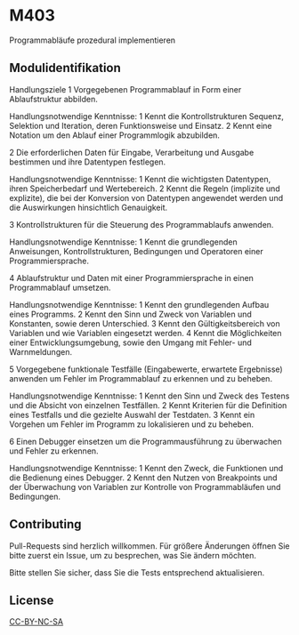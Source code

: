 # M403

Programmabläufe prozedural implementieren

## Modulidentifikation

Handlungsziele
1	Vorgegebenen Programmablauf in Form einer Ablaufstruktur abbilden.	
 	
  Handlungsnotwendige Kenntnisse:
    1	Kennt die Kontrollstrukturen Sequenz, Selektion und Iteration, deren Funktionsweise und Einsatz.
    2	Kennt eine Notation um den Ablauf einer Programmlogik abzubilden.
 
2	Die erforderlichen Daten für Eingabe, Verarbeitung und Ausgabe bestimmen und ihre Datentypen festlegen.	
 	
  Handlungsnotwendige Kenntnisse:
    1	Kennt die wichtigsten Datentypen, ihren Speicherbedarf und Wertebereich.
    2	Kennt die Regeln (implizite und explizite), die bei der Konversion von Datentypen angewendet werden und die Auswirkungen hinsichtlich Genauigkeit.
 
3	Kontrollstrukturen für die Steuerung des Programmablaufs anwenden.	
 	
  Handlungsnotwendige Kenntnisse:
    1	Kennt die grundlegenden Anweisungen, Kontrollstrukturen, Bedingungen und Operatoren einer Programmiersprache.
 
4	Ablaufstruktur und Daten mit einer Programmiersprache in einen Programmablauf umsetzen.	
 	
  Handlungsnotwendige Kenntnisse:
    1	Kennt den grundlegenden Aufbau eines Programms.
    2	Kennt den Sinn und Zweck von Variablen und Konstanten, sowie deren Unterschied.
    3	Kennt den Gültigkeitsbereich von Variablen und wie Variablen eingesetzt werden.
    4	Kennt die Möglichkeiten einer Entwicklungsumgebung, sowie den Umgang mit Fehler- und Warnmeldungen.
 
5	Vorgegebene funktionale Testfälle (Eingabewerte, erwartete Ergebnisse) anwenden um Fehler im Programmablauf zu erkennen und zu beheben.	
 	
  Handlungsnotwendige Kenntnisse:
    1	Kennt den Sinn und Zweck des Testens und die Absicht von einzelnen Testfällen.
    2	Kennt Kriterien für die Definition eines Testfalls und die gezielte Auswahl der Testdaten.
    3	Kennt ein Vorgehen um Fehler im Programm zu lokalisieren und zu beheben.
 
6	Einen Debugger einsetzen um die Programmausführung zu überwachen und Fehler zu erkennen.	
 	
  Handlungsnotwendige Kenntnisse:
    1	Kennt den Zweck, die Funktionen und die Bedienung eines Debugger.
    2	Kennt den Nutzen von Breakpoints und der Überwachung von Variablen zur Kontrolle von Programmabläufen und Bedingungen.


## Contributing
Pull-Requests sind herzlich willkommen. Für größere Änderungen öffnen Sie bitte zuerst ein Issue, um zu besprechen, was Sie ändern möchten.

Bitte stellen Sie sicher, dass Sie die Tests entsprechend aktualisieren.

## License
[CC-BY-NC-SA](https://luis-luescher.com/license.html)
